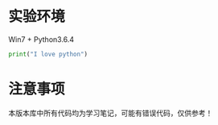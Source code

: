 # 实验环境

Win7 + Python3.6.4

```python
print("I love python")
```

# 注意事项

本版本库中所有代码均为学习笔记，可能有错误代码，仅供参考！
